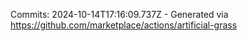 Commits: 2024-10-14T17:16:09.737Z - Generated via https://github.com/marketplace/actions/artificial-grass
<br>
